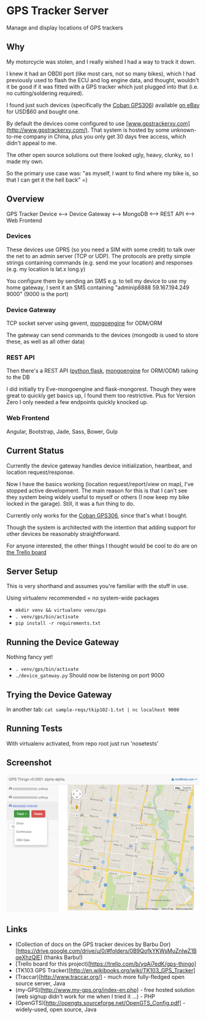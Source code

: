 # GPS Tracker Server #
Manage and display locations of GPS trackers

## Why ##
My motorcycle was stolen, and I really wished I had a way to track it down.

I knew it had an OBDII port (like most cars, not so many bikes), which I had previously used to flash the ECU and log engine data, and thought, wouldn't it be good if it was fitted with a GPS tracker which just plugged into that (i.e. no cutting/soldering required).

I found just such devices (specifically the [Coban GPS306](http://www.coban.net/html/2014/07/23/2014072306120056640641.html)) available [on eBay](http://www.ebay.com/sch/i.html?_from=R40&_trksid=p2047675.m570.l1313.TR11.TRC1.A0.H0.Xcoban+gps306&_nkw=coban+gps306&_sacat=0) for USD$60 and bought one.

By default the devices come configured to use [www.gpstrackerxy.com](http://www.gpstrackerxy.com/). That system is hosted by some unknown-to-me company in China, plus you only get 30 days free access, which didn't appeal to me.

The other open source solutions out there looked ugly, heavy, clunky, so I made my own.

So the primary use case was: "as myself, I want to find where my bike is, so that I can get it the hell back" =)

## Overview ##
GPS Tracker Device <--> Device Gateway <--> MongoDB <--> REST API <--> Web Frontend

### Devices ###
These devices use GPRS (so you need a SIM with some credit) to talk over the net to an admin server (TCP or UDP).
The protocols are pretty simple strings containing commands (e.g. send me your location) and responses (e.g. my location is lat.x long.y)

You configure them by sending an SMS
e.g. to tell my device to use my home gateway, I sent it an SMS containing "adminip8888 59.167.194.249 9000" (9000 is the port)

### Device Gateway ###
TCP socket server using gevent, [mongoengine](http://mongoengine.org/) for ODM/ORM

The gateway can send commands to the devices (mongodb is used to store these, as well as all other data)

### REST API ###
Then there's a REST API ([python flask](http://flask.pocoo.org/), [mongoengine](http://mongoengine.org/) for ORM/ODM) talking to the DB

I did initially try Eve-mongoengine and flask-mongorest. Though they were great to quickly get basics up, I found them too restrictive. Plus for Version Zero I only needed a few endpoints quickly knocked up.

### Web Frontend ###
Angular, Bootstrap, Jade, Sass, Bower, Gulp

## Current Status ##
Currently the device gateway handles device initialization, heartbeat, and location request/response.

Now I have the basics working (location request/report/view on map), I've stopped active development. The main reason for this is that I can't see they system being widely useful to myself or others (I now keep my bike locked in the garage). Still, it was a fun thing to do.

Currently only works for the [Coban GPS306](http://www.coban.net/html/2014/07/23/2014072306120056640641.html), since that's what I bought.

Though the system is architected with the intention that adding support for other devices be reasonably straightforward.

For anyone interested, the other things I thought would be cool to do are on [the Trello board](https://trello.com/b/yqAj7edK/gps-thingo)

## Server Setup ##
This is very shorthand and assumes you're familiar with the stuff in use.

Using virtualenv recommended = no system-wide packages
* `mkdir venv && virtualenv venv/gps`
* `. venv/gps/bin/activate`
* `pip install -r requirements.txt`

## Running the Device Gateway ##
Nothing fancy yet!
* `. venv/gps/bin/activate`
* `./device_gateway.py`
Should now be listening on port 9000

## Trying the Device Gateway ##
In another tab: `cat sample-reqs/tkip102-1.txt | nc localhost 9000`

## Running Tests ##
With virtualenv activated, from repo root just run 'nosetests'

## Screenshot ##
![Screenshot of GPS Thingo](doc/gps-tracker-thingo-screenshot.png "Screenshot of GPS Tracker Thingo v0.000001 Alpha etc")

## Links ##
* (Collection of docs on the GPS tracker devices by Barbu Dor)[https://drive.google.com/drive/u/0/#folders/0B9QofkYKWsMuZnIwZ1BqeXhzQlE] (thanks Barbu!)
* [Trello board for this project)[https://trello.com/b/yqAj7edK/gps-thingo]
* (TK103 GPS Tracker)[http://en.wikibooks.org/wiki/TK103_GPS_Tracker]
* (Traccar)[http://www.traccar.org/] - much more fully-fledged open source server, Java
* (my-GPS)[http://www.my-gps.org/index-en.php] - free hosted solution (web signup didn't work for me when I tried it ...) - PHP
* (OpenGTS)[http://opengts.sourceforge.net/OpenGTS_Config.pdf] - widely-used, open source, Java

